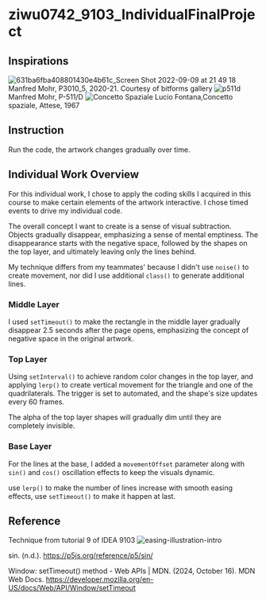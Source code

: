 # ziwu0742_9103_IndividualFinalProject

## Inspirations
![631ba6fba408801430e4b61c_Screen Shot 2022-09-09 at 21 49 18](https://github.com/user-attachments/assets/be5200e4-e40c-4d3a-8e2b-f8081c3017d5) 
Manfred Mohr, P3010_5, 2020-21. Courtesy of bitforms gallery
![p511d](https://github.com/user-attachments/assets/8128fe6f-0c45-4c2a-99ed-e6a2f758f31a)
Manfred Mohr, P-511/D
![Concetto Spaziale](https://github.com/user-attachments/assets/22718d74-fc3c-4117-af67-f620b4063975)
Lucio Fontana,Concetto spaziale, Attese, 1967

## Instruction 
Run the code, the artwork changes gradually over time. 

## Individual Work Overview
For this individual work, I chose to apply the coding skills I acquired in this course to make certain elements of the artwork interactive. I chose timed events to drive my individual code. 

The overall concept I want to create is a sense of visual subtraction. Objects gradually disappear, emphasizing a sense of mental emptiness. The disappearance starts with the negative space, followed by the shapes on the top layer, and ultimately leaving only the lines behind. 

My technique differs from my teammates' because I didn't use `noise()` to create movement, nor did I use additional `class()` to generate additional lines.

### Middle Layer

I used `setTimeout()` to make the rectangle in the middle layer gradually disappear 2.5 seconds after the page opens, emphasizing the concept of negative space in the original artwork. 

### Top Layer

Using `setInterval()` to achieve random color changes in the top layer, and applying `lerp()` to create vertical movement for the triangle and one of the quadrilaterals. The trigger is set to automated, and the shape's size updates every 60 frames. 

The alpha of the top layer shapes will gradually dim until they are completely invisible. 

### Base Layer 
For the lines at the base, I added a `movementOffset` parameter along with `sin()` and `cos()` oscillation effects to keep the visuals dynamic.

use `lerp()` to make the number of lines increase with smooth easing effects, use `setTimeout()` to make it happen at last. 

## Reference

Technique from tutorial 9 of IDEA 9103 ![easing-illustration-intro](https://github.com/user-attachments/assets/61ed5157-1ef3-4ccc-bba6-e3737b1c7d83) 

sin. (n.d.). https://p5js.org/reference/p5/sin/

Window: setTimeout() method - Web APIs | MDN. (2024, October 16). MDN Web Docs. https://developer.mozilla.org/en-US/docs/Web/API/Window/setTimeout 
